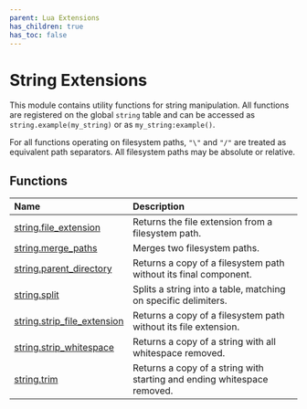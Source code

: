 ```yaml
---
parent: Lua Extensions
has_children: true
has_toc: false
---
```


# String Extensions

This module contains utility functions for string manipulation. All functions are registered on the global `string` table and can be accessed as `string.example(my_string)` or as `my_string:example()`.

For all functions operating on filesystem paths, `"\"` and `"/"` are treated as equivalent path separators. All filesystem paths may be absolute or relative.

## Functions

| Name                                                       | Description                                                             |
| :--------------------------------------------------------- | :---------------------------------------------------------------------- |
| [string.file_extension](string_file_extension)             | Returns the file extension from a filesystem path.                      |
| [string.merge_paths](string_merge_paths)                   | Merges two filesystem paths.                                            |
| [string.parent_directory](string_parent_directory)         | Returns a copy of a filesystem path without its final component.        |
| [string.split](string_split)                               | Splits a string into a table, matching on specific delimiters.          |
| [string.strip_file_extension](string_strip_file_extension) | Returns a copy of a filesystem path without its file extension.         |
| [string.strip_whitespace](string_strip_whitespace)         | Returns a copy of a string with all whitespace removed.                 |
| [string.trim](string_trim)                                 | Returns a copy of a string with starting and ending whitespace removed. |
